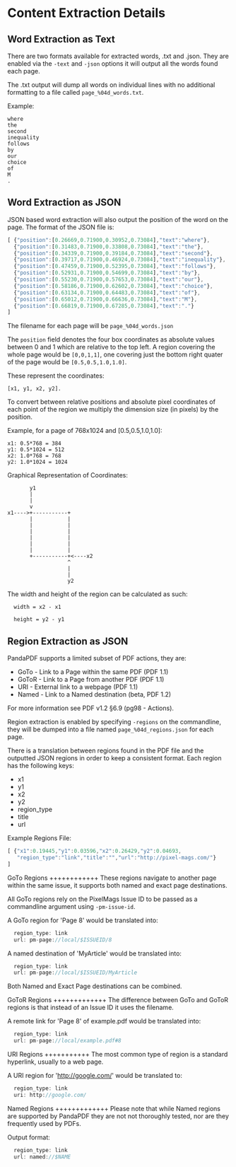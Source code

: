 Content Extraction Details
==========================


Word Extraction as Text
-----------------------
There are two formats available for extracted words, .txt and .json. They are enabled via the `-text` and `-json` options it will output all the words found each page.

The .txt output will dump all words on individual lines with no additional formatting to a file called `page_%04d_words.txt`.

Example:

```
where
the
second
inequality
follows
by
our
choice
of
M
.
```


Word Extraction as JSON
-----------------------
JSON based word extraction will also output the position of the word on the page. The format of the JSON file is:

```javascript
[ {"position":[0.26669,0.71900,0.30952,0.73084],"text":"where"},
  {"position":[0.31483,0.71900,0.33808,0.73084],"text":"the"},
  {"position":[0.34339,0.71900,0.39184,0.73084],"text":"second"},
  {"position":[0.39717,0.71900,0.46924,0.73084],"text":"inequality"},
  {"position":[0.47459,0.71900,0.52395,0.73084],"text":"follows"},
  {"position":[0.52931,0.71900,0.54699,0.73084],"text":"by"},
  {"position":[0.55230,0.71900,0.57653,0.73084],"text":"our"},
  {"position":[0.58186,0.71900,0.62602,0.73084],"text":"choice"},
  {"position":[0.63134,0.71900,0.64483,0.73084],"text":"of"},
  {"position":[0.65012,0.71900,0.66636,0.73084],"text":"M"},
  {"position":[0.66819,0.71900,0.67285,0.73084],"text":"."}
]
```

The filename for each page will be `page_%04d_words.json`

The `position` field denotes the four box coordinates as absolute values between 0 and 1 which are relative to the top left. A region covering the whole page would be `[0,0,1,1]`, one covering just the bottom right quater of the page would be `[0.5,0.5,1.0,1.0]`.

These represent the coordinates:

    [x1, y1, x2, y2].

To convert between relative positions and absolute pixel coordinates of each point of the region we multiply the dimension size (in pixels) by the position.

Example, for a page of 768x1024 and [0.5,0.5,1.0,1.0]:

    x1: 0.5*768 = 384
    y1: 0.5*1024 = 512
    x2: 1.0*768 = 768
    y2: 1.0*1024 = 1024

Graphical Representation of Coordinates:

```
       y1
       |
       |
       v
x1---->+-----------+
       |           |
       |           |
       |           |
       |           |
       |           |
       |           |
       +-----------+<----x2
                   ^
                   |
                   |
                   y2
```

The width and height of the region can be calculated as such:

```
  width = x2 - x1

  height = y2 - y1
```


Region Extraction as JSON
-------------------------
PandaPDF supports a limited subset of PDF actions, they are:

 * GoTo - Link to a Page within the same PDF (PDF 1.1)
 * GoToR - Link to a Page from another PDF (PDF 1.1)
 * URI - External link to a webpage (PDF 1.1)
 * Named - Link to a Named destination (beta, PDF 1.2)

For more information see PDF v1.2 §6.9 (pg98 - Actions).

Region extraction is enabled by specifying `-regions` on the commandline, they will be dumped into a file named `page_%04d_regions.json` for each page.

There is a translation between regions found in the PDF file and the outputted JSON regions in order to keep a consistent format. Each region has the following keys:

 * x1
 * y1
 * x2
 * y2
 * region_type
 * title
 * url

Example Regions File:

```javascript
[ {"x1":0.19445,"y1":0.03596,"x2":0.26429,"y2":0.04693,
   "region_type":"link","title":"","url":"http://pixel-mags.com/"}
]
```


GoTo Regions
++++++++++++
These regions navigate to another page within the same issue, it supports both named and exact page destinations.

All GoTo regions rely on the PixelMags Issue ID to be passed as a commandline argument using `-pm-issue-id`.

A GoTo region for 'Page 8' would be translated into:

```javascript
  region_type: link
  url: pm-page://local/$ISSUEID/8
```

A named destination of 'MyArticle' would be translated into:

```javascript
  region_type: link
  url: pm-page://local/$ISSUEID/MyArticle
```

Both Named and Exact Page destinations can be combined.


GoToR Regions
+++++++++++++
The difference between GoTo and GoToR regions is that instead of an Issue ID it uses the filename.

A remote link for 'Page 8' of example.pdf would be translated into:

```javascript
  region_type: link
  url: pm-page://local/example.pdf#8
```


URI Regions
+++++++++++
The most common type of region is a standard hyperlink, usually to a web page.

A URI region for 'http://google.com/' would be translated to:

```javascript
  region_type: link
  uri: http://google.com/
```


Named Regions
+++++++++++++
Please note that while Named regions are supported by PandaPDF they are not not thoroughly tested, nor are they frequently used by PDFs.

Output format:

```javascript
  region_type: link
  url: named://$NAME
```
